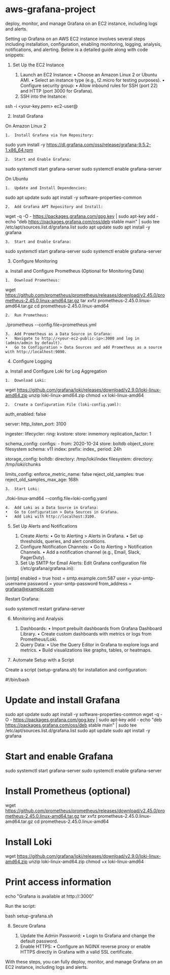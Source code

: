 # aws-grafana-project
deploy, monitor, and manage Grafana on an EC2 instance, including logs and alerts.

Setting up Grafana on an AWS EC2 instance involves several steps including installation, configuration, enabling monitoring, logging, analysis, notifications, and alerting. Below is a detailed guide along with code snippets:

1. Set Up the EC2 Instance

	1.	Launch an EC2 Instance:
	•	Choose an Amazon Linux 2 or Ubuntu AMI.
	•	Select an instance type (e.g., t2.micro for testing purposes).
	•	Configure security group:
	•	Allow inbound rules for SSH (port 22) and HTTP (port 3000 for Grafana).
	2.	SSH into the Instance:

ssh -i <your-key.pem> ec2-user@<your-ec2-public-ip>

2. Install Grafana

On Amazon Linux 2

	1.	Install Grafana via Yum Repository:

sudo yum install -y https://dl.grafana.com/oss/release/grafana-9.5.2-1.x86_64.rpm


	2.	Start and Enable Grafana:

sudo systemctl start grafana-server
sudo systemctl enable grafana-server

On Ubuntu

	1.	Update and Install Dependencies:

sudo apt update
sudo apt install -y software-properties-common


	2.	Add Grafana APT Repository and Install:

wget -q -O - https://packages.grafana.com/gpg.key | sudo apt-key add -
echo "deb https://packages.grafana.com/oss/deb stable main" | sudo tee /etc/apt/sources.list.d/grafana.list
sudo apt update
sudo apt install -y grafana


	3.	Start and Enable Grafana:

sudo systemctl start grafana-server
sudo systemctl enable grafana-server

3. Configure Monitoring

a. Install and Configure Prometheus (Optional for Monitoring Data)

	1.	Download Prometheus:

wget https://github.com/prometheus/prometheus/releases/download/v2.45.0/prometheus-2.45.0.linux-amd64.tar.gz
tar xvfz prometheus-2.45.0.linux-amd64.tar.gz
cd prometheus-2.45.0.linux-amd64


	2.	Run Prometheus:

./prometheus --config.file=prometheus.yml


	3.	Add Prometheus as a Data Source in Grafana:
	•	Navigate to http://<your-ec2-public-ip>:3000 and log in (admin/admin by default).
	•	Go to Configuration > Data Sources and add Prometheus as a source with http://localhost:9090.

4. Configure Logging

a. Install and Configure Loki for Log Aggregation

	1.	Download Loki:

wget https://github.com/grafana/loki/releases/download/v2.9.0/loki-linux-amd64.zip
unzip loki-linux-amd64.zip
chmod +x loki-linux-amd64


	2.	Create a Configuration File (loki-config.yaml):

auth_enabled: false

server:
  http_listen_port: 3100

ingester:
  lifecycler:
    ring:
      kvstore:
        store: inmemory
      replication_factor: 1

schema_config:
  configs:
    - from: 2020-10-24
      store: boltdb
      object_store: filesystem
      schema: v11
      index:
        prefix: index_
        period: 24h

storage_config:
  boltdb:
    directory: /tmp/loki/index
  filesystem:
    directory: /tmp/loki/chunks

limits_config:
  enforce_metric_name: false
  reject_old_samples: true
  reject_old_samples_max_age: 168h


	3.	Start Loki:

./loki-linux-amd64 --config.file=loki-config.yaml


	4.	Add Loki as a Data Source in Grafana:
	•	Go to Configuration > Data Sources in Grafana.
	•	Add Loki with http://localhost:3100.

5. Set Up Alerts and Notifications

	1.	Create Alerts:
	•	Go to Alerting > Alerts in Grafana.
	•	Set up thresholds, queries, and alert conditions.
	2.	Configure Notification Channels:
	•	Go to Alerting > Notification Channels.
	•	Add a notification channel (e.g., Email, Slack, PagerDuty).
	3.	Set Up SMTP for Email Alerts:
Edit Grafana configuration file (/etc/grafana/grafana.ini):

[smtp]
enabled = true
host = smtp.example.com:587
user = your-smtp-username
password = your-smtp-password
from_address = grafana@example.com

Restart Grafana:

sudo systemctl restart grafana-server

6. Monitoring and Analysis

	1.	Dashboards:
	•	Import prebuilt dashboards from Grafana Dashboard Library.
	•	Create custom dashboards with metrics or logs from Prometheus/Loki.
	2.	Query Data:
	•	Use the Query Editor in Grafana to explore logs and metrics.
	•	Build visualizations like graphs, tables, or heatmaps.

7. Automate Setup with a Script

Create a script (setup-grafana.sh) for installation and configuration:

#!/bin/bash

# Update and install Grafana
sudo apt update
sudo apt install -y software-properties-common
wget -q -O - https://packages.grafana.com/gpg.key | sudo apt-key add -
echo "deb https://packages.grafana.com/oss/deb stable main" | sudo tee /etc/apt/sources.list.d/grafana.list
sudo apt update
sudo apt install -y grafana

# Start and enable Grafana
sudo systemctl start grafana-server
sudo systemctl enable grafana-server

# Install Prometheus (optional)
wget https://github.com/prometheus/prometheus/releases/download/v2.45.0/prometheus-2.45.0.linux-amd64.tar.gz
tar xvfz prometheus-2.45.0.linux-amd64.tar.gz
cd prometheus-2.45.0.linux-amd64

# Install Loki
wget https://github.com/grafana/loki/releases/download/v2.9.0/loki-linux-amd64.zip
unzip loki-linux-amd64.zip
chmod +x loki-linux-amd64

# Print access information
echo "Grafana is available at http://<EC2-PUBLIC-IP>:3000"

Run the script:

bash setup-grafana.sh

8. Secure Grafana

	1.	Update the Admin Password:
	•	Login to Grafana and change the default password.
	2.	Enable HTTPS:
	•	Configure an NGINX reverse proxy or enable HTTPS directly in Grafana with a valid SSL certificate.

With these steps, you can fully deploy, monitor, and manage Grafana on an EC2 instance, including logs and alerts.
